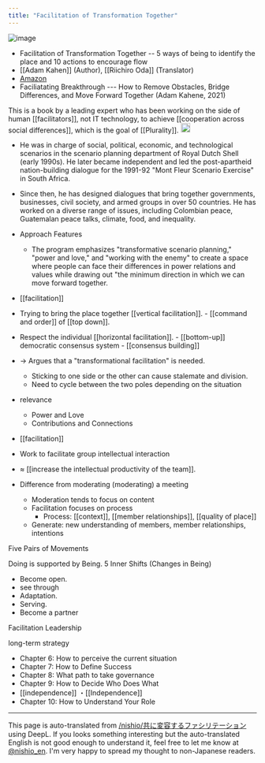 ```yaml
---
title: "Facilitation of Transformation Together"
---
```


![image](https://gyazo.com/ce1fc88ae6b24fbe570f448304d4a48e/thumb/1000)
- Facilitation of Transformation Together -- 5 ways of being to identify the place and 10 actions to encourage flow
- [[Adam Kahen]] (Author), [[Riichiro Oda]] (Translator)
- [Amazon](https://amzn.to/4dWMCaH)
- Faciliatating Breakthrough --- How to Remove Obstacles, Bridge Differences, and Move Forward Together (Adam Kahene, 2021)

This is a book by a leading expert who has been working on the side of human [[facilitators]], not IT technology, to achieve [[cooperation across social differences]], which is the goal of [[Plurality]].
<img src='https://scrapbox.io/api/pages/nishio-en/o3/icon' alt='o3.icon' height="19.5"/>
- He was in charge of social, political, economic, and technological scenarios in the scenario planning department of Royal Dutch Shell (early 1990s). He later became independent and led the post-apartheid nation-building dialogue for the 1991-92 "Mont Fleur Scenario Exercise" in South Africa.
- Since then, he has designed dialogues that bring together governments, businesses, civil society, and armed groups in over 50 countries. He has worked on a diverse range of issues, including Colombian peace, Guatemalan peace talks, climate, food, and inequality.
- Approach Features
    - The program emphasizes "transformative scenario planning," "power and love," and "working with the enemy" to create a space where people can face their differences in power relations and values while drawing out "the minimum direction in which we can move forward together.

- [[facilitation]]
- Trying to bring the place together [[vertical facilitation]].
        - [[command and order]] of [[top down]].
- Respect the individual [[horizontal facilitation]].
        - [[bottom-up]] democratic consensus system
            - [[consensus building]]
- → Argues that a "transformational facilitation" is needed.
    - Sticking to one side or the other can cause stalemate and division.
    - Need to cycle between the two poles depending on the situation
- relevance
    - Power and Love
    - Contributions and Connections

- [[facilitation]]
- Work to facilitate group intellectual interaction
- ≈ [[increase the intellectual productivity of the team]].
- Difference from moderating (moderating) a meeting
    - Moderation tends to focus on content
    - Facilitation focuses on process
        - Process: [[context]], [[member relationships]], [[quality of place]]
    - Generate: new understanding of members, member relationships, intentions

Five Pairs of Movements

Doing is supported by Being.
5 Inner Shifts (Changes in Being)
- Become open.
- see through
- Adaptation.
- Serving.
- Become a partner

Facilitation Leadership

long-term strategy
- Chapter 6: How to perceive the current situation
- Chapter 7: How to Define Success
- Chapter 8: What path to take
governance
- Chapter 9: How to Decide Who Does What
- [[independence]] ・[[Independence]]
- Chapter 10: How to Understand Your Role

---
This page is auto-translated from [/nishio/共に変容するファシリテーション](https://scrapbox.io/nishio/共に変容するファシリテーション) using DeepL. If you looks something interesting but the auto-translated English is not good enough to understand it, feel free to let me know at [@nishio_en](https://twitter.com/nishio_en). I'm very happy to spread my thought to non-Japanese readers.